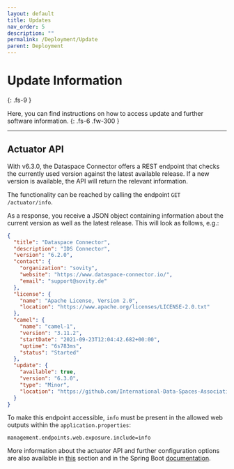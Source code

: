 ```yaml
---
layout: default
title: Updates
nav_order: 5
description: ""
permalink: /Deployment/Update
parent: Deployment
---
```


# Update Information
{: .fs-9 }

Here, you can find instructions on how to access update and further software information.
{: .fs-6 .fw-300 }

---

## Actuator API

With v6.3.0, the Dataspace Connector offers a REST endpoint that checks the currently used version
against the latest available release. If a new version is available, the API will return the
relevant information.

The functionality can be reached by calling the endpoint `GET /actuator/info`.

As a response, you receive a JSON object containing information about the current version as well
as the latest release. This will look as follows, e.g.:

```json
{
  "title": "Dataspace Connector",
  "description": "IDS Connector",
  "version": "6.2.0",
  "contact": {
    "organization": "sovity",
    "website": "https://www.dataspace-connector.io/",
    "email": "support@sovity.de"
  },
  "license": {
    "name": "Apache License, Version 2.0",
    "location": "https://www.apache.org/licenses/LICENSE-2.0.txt"
  },
  "camel": {
    "name": "camel-1",
    "version": "3.11.2",
    "startDate": "2021-09-23T12:04:42.682+00:00",
    "uptime": "6s783ms",
    "status": "Started"
  },
  "update": {
    "available": true,
    "version": "6.3.0",
    "type": "Minor",
    "location": "https://github.com/International-Data-Spaces-Association/DataspaceConnector/releases/tag/v6.3.0"
  }
}
```

To make this endpoint accessible, `info` must be present in the allowed web outputs within the
`application.properties`:

```properties
management.endpoints.web.exposure.include=info
```

More information about the actuator API and further configuration options are also available in
[this](logging.md) section and in the Spring Boot
[documentation](https://docs.spring.io/spring-boot/docs/current/reference/html/actuator.html).
